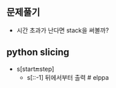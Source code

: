 ## 문제풀기
- 시간 초과가 난다면 stack을 써볼까? 

## python slicing 
- s[start:end:step]
  + s[::-1] 뒤에서부터 출력 # elppa